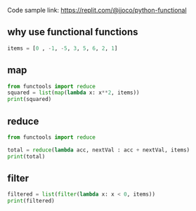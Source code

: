Code sample link: <https://replit.com/@jjoco/python-functional>

## why use functional functions
```python
items = [0 , -1, -5, 3, 5, 6, 2, 1]

```
## map
```python
from functools import reduce
squared = list(map(lambda x: x**2, items))
print(squared)
```
## reduce
```python
from functools import reduce

total = reduce(lambda acc, nextVal : acc + nextVal, items)
print(total)
```
## filter
```python
filtered = list(filter(lambda x: x < 0, items))
print(filtered)
```